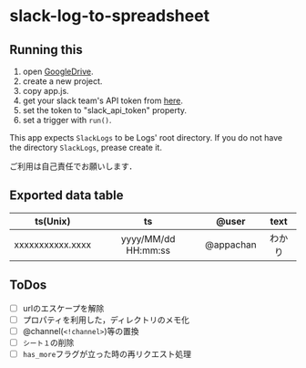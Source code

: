 # slack-log-to-spreadsheet
## Running this
1. open [GoogleDrive](https://drive.google.com).
2. create a new project.
3. copy app.js.
4. get your slack team's API token from [here](https://api.slack.com/custom-integrations/legacy-tokens).
5. set the token to "slack_api_token" property. 
6. set a trigger with `run()`.

This app expects `SlackLogs` to be Logs' root directory. 
If you do not have the directory `SlackLogs`, prease create it.

ご利用は自己責任でお願いします．

## Exported data table
| ts(Unix)         | ts                  | @user     | text  |
| :-:              | :-:                 | :-:       | :-:   |
| xxxxxxxxxxx.xxxx | yyyy/MM/dd HH:mm:ss | @appachan | わかり |

## ToDos
- [ ] urlのエスケープを解除
- [ ] プロパティを利用した，ディレクトリのメモ化
- [ ] @channel(`<!channel>`)等の置換
- [ ] `シート１`の削除
- [ ] `has_more`フラグが立った時の再リクエスト処理
